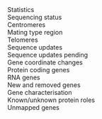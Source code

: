 <div class="left-menu-part left-menu-item"><a routerLink="/status/genome-overview">Statistics</a></div>
<div class="left-menu-part left-menu-item"><a routerLink="/status/sequencing-status">Sequencing status</a></div>
<div class="left-menu-part left-sub-menu-item"><a routerLink="/status/centromeres">Centromeres</a></div>
<div class="left-menu-part left-sub-menu-item"><a routerLink="/status/mating-type-region">Mating type region</a></div>
<div class="left-menu-part left-sub-menu-item"><a routerLink="/status/telomeres">Telomeres</a></div>
<div class="left-menu-part left-menu-item"><a routerLink="/status/sequencing-updates">Sequence updates</a></div>
<div class="left-menu-part left-menu-item"><a routerLink="/status/sequence-updates-pending">Sequence updates pending</a></div>
<div class="left-menu-part left-menu-item"><span>Gene coordinate changes</span></div>
<div class="left-menu-part left-sub-menu-item"><a routerLink="/status/gene-coordinate-changes-protein-coding">Protein coding genes</a></div>
<div class="left-menu-part left-sub-menu-item"><a routerLink="/status/gene-coordinate-changes-RNA">RNA genes</a></div>
<div class="left-menu-part left-menu-item"><a routerLink="/status/new-and-removed-genes">New and removed genes</a></div>
<div class="left-menu-part left-menu-item"><a routerLink="/status/protein-status-tracker">Gene characterisation</a></div>
<div class="left-menu-part left-menu-item"><a routerLink="/status/priority-unstudied-genes">Known/unknown protein roles</a></div>
<div class="left-menu-part left-menu-item"><a routerLink="/status/unmapped_genes">Unmapped genes</a></div>
